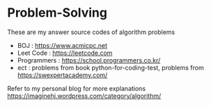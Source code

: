 # Problem-Solving

These are my answer source codes of algorithm problems
* BOJ : https://www.acmicpc.net
* Leet Code : https://leetcode.com
* Programmers : https://school.programmers.co.kr/
* ect : problems from book python-for-coding-test, problems from https://swexpertacademy.com/

Refer to my personal blog for more explanations
https://imaginehj.wordpress.com/category/algorithm/




